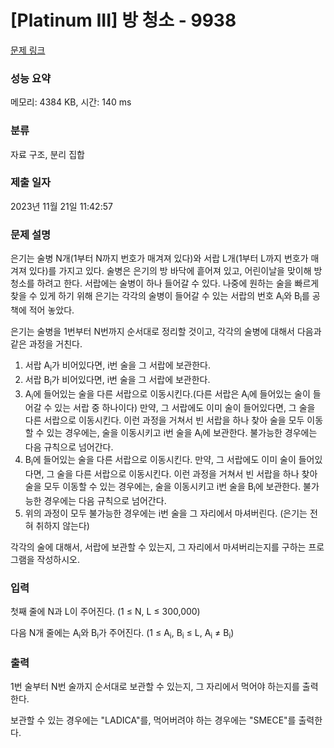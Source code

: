 # [Platinum III] 방 청소 - 9938 

[문제 링크](https://www.acmicpc.net/problem/9938) 

### 성능 요약

메모리: 4384 KB, 시간: 140 ms

### 분류

자료 구조, 분리 집합

### 제출 일자

2023년 11월 21일 11:42:57

### 문제 설명

<p>은기는 술병 N개(1부터 N까지 번호가 매겨져 있다)와 서랍 L개(1부터 L까지 번호가 매겨져 있다)를 가지고 있다. 술병은 은기의 방 바닥에 흩어져 있고, 어린이날을 맞이해 방 청소를 하려고 한다.  서랍에는 술병이 하나 들어갈 수 있다. 나중에 원하는 술을 빠르게 찾을 수 있게 하기 위해 은기는 각각의 술병이 들어갈 수 있는 서랍의 번호 A<sub>i</sub>와 B<sub>i</sub>를 공책에 적어 놓았다.</p>

<p>은기는 술병을 1번부터 N번까지 순서대로 정리할 것이고, 각각의 술병에 대해서 다음과 같은 과정을 거친다.</p>

<ol>
	<li>서랍 A<sub>i</sub>가 비어있다면, i번 술을 그 서랍에 보관한다.</li>
	<li>서랍 B<sub>i</sub>가 비어있다면, i번 술을 그 서랍에 보관한다.</li>
	<li>A<sub>i</sub>에 들어있는 술을 다른 서랍으로 이동시킨다.(다른 서랍은 A<sub>i</sub>에 들어있는 술이 들어갈 수 있는 서랍 중 하나이다) 만약, 그 서랍에도 이미 술이 들어있다면, 그 술을 다른 서랍으로 이동시킨다. 이런 과정을 거쳐서 빈 서랍을 하나 찾아 술을 모두 이동할 수 있는 경우에는, 술을 이동시키고 i번 술을 A<sub>i</sub>에 보관한다. 불가능한 경우에는 다음 규칙으로 넘어간다.</li>
	<li>B<sub>i</sub>에 들어있는 술을 다른 서랍으로 이동시킨다. 만약, 그 서랍에도 이미 술이 들어있다면, 그 술을 다른 서랍으로 이동시킨다. 이런 과정을 거쳐서 빈 서랍을 하나 찾아 술을 모두 이동할 수 있는 경우에는, 술을 이동시키고 i번 술을 B<sub>i</sub>에 보관한다. 불가능한 경우에는 다음 규칙으로 넘어간다.</li>
	<li>위의 과정이 모두 불가능한 경우에는 i번 술을 그 자리에서 마셔버린다. (은기는 전혀 취하지 않는다)</li>
</ol>

<p>각각의 술에 대해서, 서랍에 보관할 수 있는지, 그 자리에서 마셔버리는지를 구하는 프로그램을 작성하시오.</p>

### 입력 

 <p>첫째 줄에 N과 L이 주어진다. (1 ≤ N, L ≤ 300,000)</p>

<p>다음 N개 줄에는 A<sub>i</sub>와 B<sub>i</sub>가 주어진다. (1 ≤ A<sub>i</sub>, B<sub>i</sub> ≤ L, A<sub>i</sub> ≠ B<sub>i</sub>)</p>

### 출력 

 <p>1번 술부터 N번 술까지 순서대로 보관할 수 있는지, 그 자리에서 먹어야 하는지를 출력한다.</p>

<p>보관할 수 있는 경우에는 "LADICA"를, 먹어버려야 하는 경우에는 "SMECE"를 출력한다.</p>

